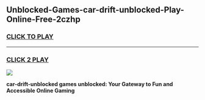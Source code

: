 
## Unblocked-Games-car-drift-unblocked-Play-Online-Free-2czhp
<h3>
<a href="https://premium76.site?title=car-drift-unblocked&ref=26A">CLICK TO PLAY</a></h3>
<hr>

<h3>
<a href="https://premium76.site?title=car-drift-unblocked&ref=26A">CLICK 2 PLAY</a>
  
</h3>

<a href="https://premium76.site?title=car-drift-unblocked&ref=26A"><img src="https://clearcache.store/games.png"></a>


**car-drift-unblocked games unblocked: Your Gateway to Fun and Accessible Online Gaming**
